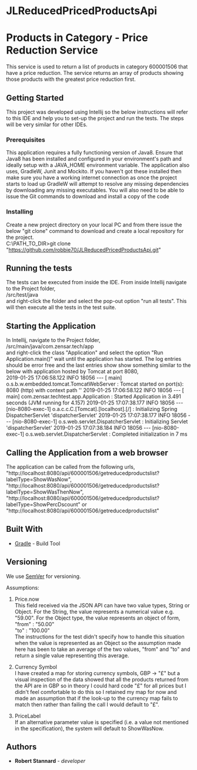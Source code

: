 # JLReducedPricedProductsApi

# Products in Category - Price Reduction Service

This service is used to return a list of products in category 600001506 that have a price reduction. The service returns an array of products showing those products with the greatest price reduction first.

## Getting Started

This project was developed using Intellij so the below instructions will refer to this IDE and help you to set-up the project and run the tests. The steps will be very similar for other IDEs.

### Prerequisites

This application requires a fully functioning version of Java8. Ensure that Java8 has been installed and configured in your environment's path and ideally setup
with a JAVA_HOME environment variable. The application also uses, GradleW, Junit and Mockito. If you haven't got these installed then make sure you have a
working internet connection as once the project starts to load up GradleW will attempt to resolve any missing dependencies by downloading any missing executables. You will also
need to be able to issue the Git commands to download and install a copy of the code

### Installing

Create a new project directory on your local PC and from there issue the below "git clone" command to download and create a local repository for the project.  
C:\PATH_TO_DIR\>git clone "https://github.com/robbie70/JLReducedPricedProductsApi.git"  

## Running the tests

The tests can be executed from inside the IDE. From inside Intellij navigate to the Project folder,  
/src/test/java  
and right-click the folder and select the pop-out option "run all tests". This will then execute all the tests in the test suite.

## Starting the Application
In Intellij, navigate to the Project folder,  
/src/main/java/com.zensar.tech/app  
and right-click the class "Application" and select the option "Run Application.main()" wait until the application has started. The log entries should be error free and the last entries show show something similar to the below with application hosted by Tomcat at port 8080,  
2019-01-25 17:06:58.122  INFO 18056 --- [           main] o.s.b.w.embedded.tomcat.TomcatWebServer  : Tomcat started on port(s): 8080 (http) with context path ''
2019-01-25 17:06:58.122  INFO 18056 --- [           main] com.zensar.techtest.app.Application      : Started Application in 3.491 seconds (JVM running for 4.157)
2019-01-25 17:07:38.177  INFO 18056 --- [nio-8080-exec-1] o.a.c.c.C.[Tomcat].[localhost].[/]       : Initializing Spring DispatcherServlet 'dispatcherServlet'
2019-01-25 17:07:38.177  INFO 18056 --- [nio-8080-exec-1] o.s.web.servlet.DispatcherServlet        : Initializing Servlet 'dispatcherServlet'
2019-01-25 17:07:38.184  INFO 18056 --- [nio-8080-exec-1] o.s.web.servlet.DispatcherServlet        : Completed initialization in 7 ms

## Calling the Application from a web browser
The application can  be called from the following urls,  
"http://localhost:8080/api/600001506/getreducedproductslist?labelType=ShowWasNow",
"http://localhost:8080/api/600001506/getreducedproductslist?labelType=ShowWasThenNow",
"http://localhost:8080/api/600001506/getreducedproductslist?labelType=ShowPercDscount" or
"http://localhost:8080/api/600001506/getreducedproductslist"  

## Built With

* [Gradle](https://gradle.org/) - Build Tool

## Versioning

We use [SemVer](http://semver.org/) for versioning.

Assumptions:  
1. Price.now  
This field received via the JSON API can have two value types, String or Object. For the String, the value represents a numerical value e.g. "59.00". For the Object type, the value represents an object of form,  
"from" : "50.00"  
"to"   : "100.00"  
The instructions for the test didn't specify how to handle this situation when the value is represented as an Object so the assumption made here has been to take an average of the two values, "from" and "to" and return a single value representing this average.  

2. Currency Symbol  
I have created a map for storing currency symbols, GBP -> "£" but a visual inspection of the data showed that all the products returned from the API are in GBP so in theory I could hard code "£" for all prices but I didn't feel comfortable to do this so I retained my map
for now and made an assumption that if the look-up to the currency map fails to match then rather than failing the call I would default to "£".  
  
3. PriceLabel  
If an alternative parameter value is specified (i.e. a value not mentioned in the specification), the system will default to ShowWasNow.  
## Authors

* **Robert Stannard** - *developer*
